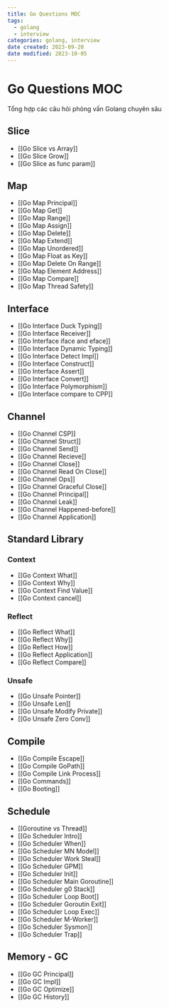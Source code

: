 ```yaml
---
title: Go Questions MOC
tags:
  - golang
  - interview
categories: golang, interview
date created: 2023-09-20
date modified: 2023-10-05
---
```


# Go Questions MOC

Tổng hợp các câu hỏi phỏng vấn Golang chuyên sâu

## Slice

- [[Go Slice vs Array]]
- [[Go Slice Grow]]
- [[Go Slice as func param]]

## Map

- [[Go Map Principal]]
- [[Go Map Get]]
- [[Go Map Range]]
- [[Go Map Assign]]
- [[Go Map Delete]]
- [[Go Map Extend]]
- [[Go Map Unordered]]
- [[Go Map Float as Key]]
- [[Go Map Delete On Range]]
- [[Go Map Element Address]]
- [[Go Map Compare]]
- [[Go Map Thread Safety]]

## Interface

- [[Go Interface Duck Typing]]
- [[Go Interface Receiver]]
- [[Go Interface iface and eface]]
- [[Go Interface Dynamic Typing]]
- [[Go Interface Detect Impl]]
- [[Go Interface Construct]]
- [[Go Interface Assert]]
- [[Go Interface Convert]]
- [[Go Interface Polymorphism]]
- [[Go Interface compare to CPP]]

## Channel

- [[Go Channel CSP]]
- [[Go Channel Struct]]
- [[Go Channel Send]]
- [[Go Channel Recieve]]
- [[Go Channel Close]]
- [[Go Channel Read On Close]]
- [[Go Channel Ops]]
- [[Go Channel Graceful Close]]
- [[Go Channel Principal]]
- [[Go Channel Leak]]
- [[Go Channel Happened-before]]
- [[Go Channel Application]]

## Standard Library

### Context

- [[Go Context What]]
- [[Go Context Why]]
- [[Go Context Find Value]]
- [[Go Context cancel]]

### Reflect

- [[Go Reflect What]]
- [[Go Reflect Why]]
- [[Go Reflect How]]
- [[Go Reflect Application]]
- [[Go Reflect Compare]]

### Unsafe

- [[Go Unsafe Pointer]]
- [[Go Unsafe Len]]
- [[Go Unsafe Modify Private]]
- [[Go Unsafe Zero Conv]]

## Compile

- [[Go Compile Escape]]
- [[Go Compile GoPath]]
- [[Go Compile Link Process]]
- [[Go Commands]]
- [[Go Booting]]

## Schedule

- [[Goroutine vs Thread]]
- [[Go Scheduler Intro]]
- [[Go Scheduler When]]
- [[Go Scheduler MN Model]]
- [[Go Scheduler Work Steal]]
- [[Go Scheduler GPM]]
- [[Go Scheduler Init]]
- [[Go Scheduler Main Goroutine]]
- [[Go Scheduler g0 Stack]]
- [[Go Scheduler Loop Boot]]
- [[Go Scheduler Goroutin Exit]]
- [[Go Scheduler Loop Exec]]
- [[Go Scheduler M-Worker]]
- [[Go Scheduler Sysmon]]
- [[Go Scheduler Trap]]

## Memory - GC

- [[Go GC Principal]]
- [[Go GC Impl]]
- [[Go GC Optimize]]
- [[Go GC History]]
